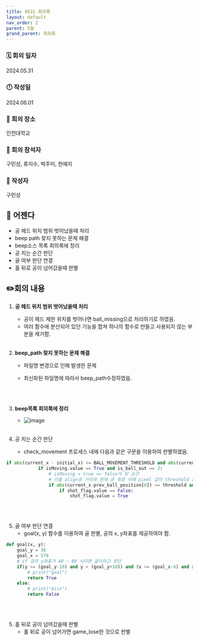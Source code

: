```yaml
---
title: 0531 회의록
layout: default
nav_order: 2
parent: 5월
grand_parent: 회의록
---
```


### 🗓️ 회의 일자

2024.05.31

### 🕛 작성일

2024.06.01

### 🚩 회의 장소

인천대학교

### 🤝 회의 참석자

구민성, 류지수, 박주미, 한예지

### 🙎 작성자

구민성

## 📣 어젠다

- 공 헤드 위치 범위 벗어났을때 처리
- beep path 찾지 못하는 문제 해결
- beep소스 목록 회의록에 정리
- 공 치는 순간 판단
- 골 여부 판단 연결
- 홀 뒤로 공이 넘어갔을때 판별

## ✏️회의 내용

1. **공 헤드 위치 범위 벗어났을때 처리**

   - 공이 헤드 제한 위치를 벗어나면 ball_missing으로 처리하기로 하였음.
   - 여러 함수에 분산되어 있던 기능을 합쳐 하나의 함수로 만들고 사용되지 않는 부분을 제거함.
     <br/><br/>

2. **beep_path 찾지 못하는 문제 해결**

   - 파일명 변경으로 인해 발생한 문제
   - 최신화된 파일명에 따라서 beep_path수정하였음.

     <br/><br/>
3. **beep목록 회의록에 정리**
    - ![image](https://github.com/TECH-PIONEERS/tech-pioneers.github.io/assets/26852696/01ebdd9d-3a34-45e6-a49b-905c5bbeecd5)
     <br/><br/>

4. 공 치는 순간 판단
    - check_movement 프로세스 내에 다음과 같은 구문을 이용하여 판별하였음.
```python
if abs(current_x - initial_x) <= BALL_MOVEMENT_THRESHOLD and abs(current_y - initial_y) <= BALL_MOVEMENT_THRESHOLD:
            if isMoving.value == True and is_ball_out == 2:
                # isMoving = true => false가 된 순간             
                # 이를 align공 거리와 현재 공 측정 이때 pixel 값이 threshold 값보다 크면 shot.value = true
                if abs(current_x-prev_ball_position[0]) >= threshold and align_success.value == True:
                    if shot_flag.value == False:
                        shot_flag.value = True
```
     
<br/><br/>

5. 골 여부 판단 연결
    - goal(x, y) 함수를 이용하여 골 판별, 공의 x, y좌표를 제공하여야 함.
```python
def goal(x, y):
    goal_y = 36
    goal_x = 578
    # if 공의 y좌표가 40 ~ 80 사이면 골이라고 판단
    if(y >= (goal_y-10) and y < (goal_y+10)) and (x >= (goal_x-6) and x < (goal_x+6)):
        # print("goal")
        return True
    else:
        # print("miss")
        return False
```
     
<br/><br/>
     

5. 홀 뒤로 공이 넘어갔을때 판별
    - 홀 뒤로 공이 넘어가면 game_lose한 것으로 판별
     
<br/><br/>
